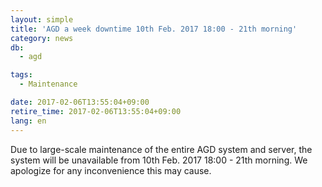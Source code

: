 ```yaml
---
layout: simple
title: 'AGD a week downtime 10th Feb. 2017 18:00 - 21th morning'
category: news
db:
  - agd

tags:
  - Maintenance

date: 2017-02-06T13:55:04+09:00
retire_time: 2017-02-06T13:55:04+09:00
lang: en
---
```


<p>Due to large-scale maintenance of the entire AGD system and server, the system will be unavailable from 10th Feb. 2017 18:00 - 21th morning. We apologize for any inconvenience this may cause.</p>
